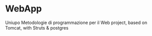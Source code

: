 # WebApp
Uniupo Metodologie di programmazione per il Web project, based on Tomcat, with Struts &amp; postgres
